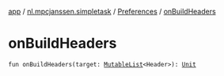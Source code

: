 [app](../../index.md) / [nl.mpcjanssen.simpletask](../index.md) / [Preferences](index.md) / [onBuildHeaders](.)

# onBuildHeaders

`fun onBuildHeaders(target: `[`MutableList`](https://kotlinlang.org/api/latest/jvm/stdlib/kotlin.collections/-mutable-list/index.html)`<Header>): `[`Unit`](https://kotlinlang.org/api/latest/jvm/stdlib/kotlin/-unit/index.html)